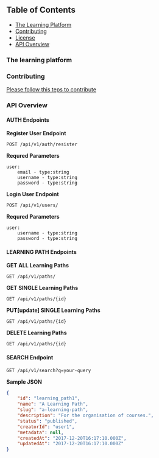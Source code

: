 
## Table of Contents

* [The Learning Platform](#the-learning-platform)
* [Contributing](#contributing)
* [License](#license)
* [API Overview](#api-overview)

### The learning platform
### Contributing

[Please follow this teps to contribute](https://github.com/tunapanda/swag/blob/master/CONTRIBUTING.md)


### API Overview
#### AUTH Endpoints

**Register User Endpoint**

    POST /api/v1/auth/resister

**Requred Parameters**

    user:
        email - type:string
        username - type:string
        password - type:string

**Login User Endpoint**

    POST /api/v1/users/

**Requred Parameters**

    user:
        username - type:string
        password - type:string


#### LEARNING PATH Endpoints
**GET ALL Learning Paths**

    GET /api/v1/paths/

**GET SINGLE Learning Paths**
    
    GET /api/v1/paths/{id}

**PUT[update] SINGLE Learning Paths**

    GET /api/v1/paths/{id}

**DELETE Learning Paths**

    GET /api/v1/paths/{id}

#### SEARCH Endpoint

    GET /api/v1/search?q=your-query

__Sample JSON__

```json
{
    "id": "learning_path1",
    "name": "A Learning Path",
    "slug": "a-learning-path",
    "description": "For the organisation of courses.",
    "status": "published",
    "creatorId": "user1",
    "metadata": null,
    "createdAt": "2017-12-20T16:17:10.000Z",
    "updatedAt": "2017-12-20T16:17:10.000Z"
}
```